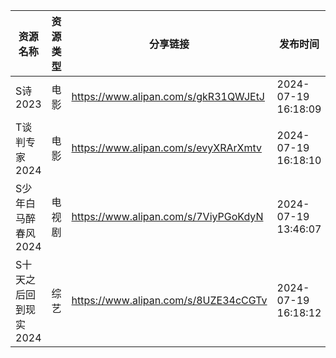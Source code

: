 | 资源名称          | 资源类型 | 分享链接                                 | 发布时间                |
| ------------- | ---- | ------------------------------------ | ------------------- |
| S诗2023        | 电影   | https://www.alipan.com/s/gkR31QWJEtJ | 2024-07-19 16:18:09 |
| T谈判专家2024     | 电影   | https://www.alipan.com/s/evyXRArXmtv | 2024-07-19 16:18:10 |
| S少年白马醉春风2024  | 电视剧  | https://www.alipan.com/s/7ViyPGoKdyN | 2024-07-19 13:46:07 |
| S十天之后回到现实2024 | 综艺   | https://www.alipan.com/s/8UZE34cCGTv | 2024-07-19 16:18:12 |
